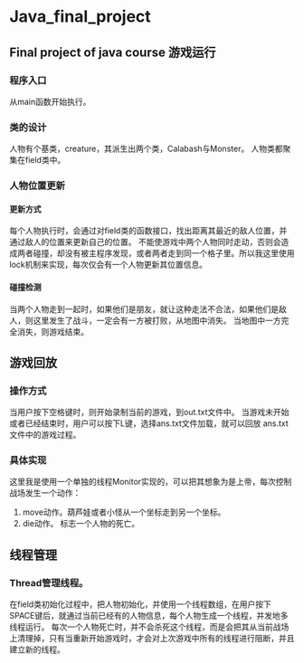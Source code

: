 # Java_final_project
Final project of java course
游戏运行
-------
### 程序入口
从main函数开始执行。

### 类的设计
人物有个基类，creature，其派生出两个类，Calabash与Monster。
人物类都聚集在field类中。

### 人物位置更新
#### 更新方式
每个人物执行时，会通过对field类的函数接口，找出距离其最近的敌人位置，并通过敌人的位置来更新自己的位置。
不能使游戏中两个人物同时走动，否则会造成两者碰撞，却没有被主程序发现，或者两者走到同一个格子里。所以我这里使用lock机制来实现，每次仅会有一个人物更新其位置信息。
#### 碰撞检测
当两个人物走到一起时，如果他们是朋友，就让这种走法不合法，如果他们是敌人，则这里发生了战斗，一定会有一方被打败，从地图中消失。
当地图中一方完全消失，则游戏结束。

游戏回放
-------
### 操作方式
当用户按下空格键时，则开始录制当前的游戏，到out.txt文件中。
当游戏未开始或者已经结束时，用户可以按下L键，选择ans.txt文件加载，就可以回放 ans.txt文件中的游戏过程。
### 具体实现
这里我是使用一个单独的线程Monitor实现的，可以把其想象为是上帝，每次控制战场发生一个动作：
1. move动作。葫芦娃或者小怪从一个坐标走到另一个坐标。
2. die动作。 标志一个人物的死亡。

线程管理
-------
### Thread管理线程。
在field类初始化过程中，把人物初始化，并使用一个线程数组，在用户按下SPACE键后，就通过当前已经有的人物信息，每个人物生成一个线程，并发地多线程运行。
每次一个人物死亡时，并不会杀死这个线程，而是会把其从当前战场上清理掉，只有当重新开始游戏时，才会对上次游戏中所有的线程进行阻断，并且建立新的线程。
